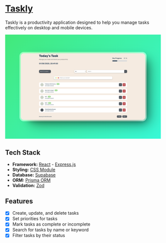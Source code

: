 # [Taskly](https://taskly-ui.vercel.app)

Taskly is a productivity application designed to help you manage tasks effectively on desktop and mobile devices.

[![Taskly](UI/public/screenshot.png)](https://taskly-ui.vercel.app)

## Tech Stack

- **Framework:** [React](https://react.dev/) - [Express.js](https://expressjs.com/)
- **Styling:** [CSS Module](#)
- **Database:** [Supabase](https://supabase.com/)
- **ORM:** [Prisma ORM](https://www.prisma.io/orm)
- **Validation:** [Zod](https://zod.dev)

## Features

- [x] Create, update, and delete tasks
- [x] Set priorities for tasks
- [x] Mark tasks as complete or incomplete
- [x] Search for tasks by name or keyword
- [x] Filter tasks by their status

